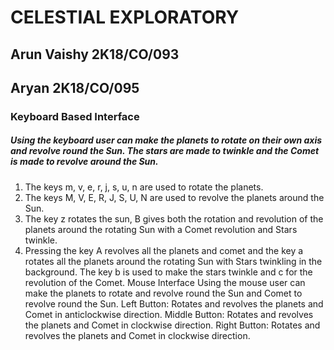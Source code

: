# CELESTIAL EXPLORATORY
## Arun Vaishy 2K18/CO/093
## Aryan       2K18/CO/095 
### Keyboard Based Interface 
##### **Using the keyboard user can make the planets to rotate on their own axis and revolve round the Sun. The stars are made to twinkle and the Comet is made to revolve around the Sun.**
1. The keys m, v, e, r, j, s, u, n are used to rotate the planets. 
2. The keys M, V, E, R, J, S, U, N are used to revolve the planets around the Sun. 
3. The key z rotates the sun, B gives both the rotation and revolution of the planets around the rotating Sun with a Comet revolution and Stars twinkle. 
4. Pressing the key A revolves all the planets and comet and the key a rotates all the planets around the rotating Sun with Stars twinkling in the background.
The key b is used to make the stars twinkle and c for the revolution of the Comet. 
Mouse Interface 
Using the mouse user can make the planets to rotate and revolve round the Sun and Comet to revolve round the Sun. 
Left Button: Rotates and revolves the planets and Comet in anticlockwise direction. Middle Button: Rotates and revolves the planets and Comet in clockwise direction. Right Button: Rotates and revolves the planets and Comet in clockwise direction.
